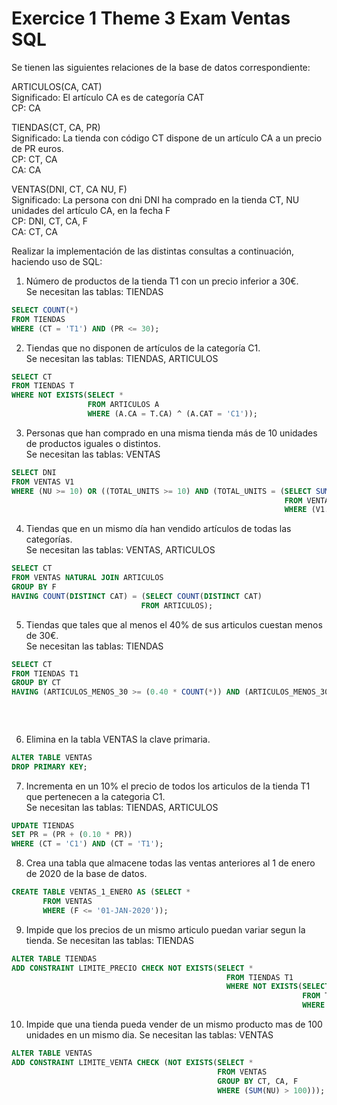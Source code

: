 # Exercice 1 Theme 3 Exam Ventas SQL

Se tienen las siguientes relaciones de la base de datos correspondiente:

ARTICULOS(CA, CAT)\
Significado: El artículo CA es de categoría CAT\
CP: CA

TIENDAS(CT, CA, PR)\
Significado: La tienda con código CT dispone de un artículo CA a un precio de PR euros.\
CP: CT, CA\
CA: CA

VENTAS(DNI, CT, CA NU, F)\
Significado: La persona con dni DNI ha comprado en la tienda CT, NU unidades del artículo CA, en la fecha F\
CP: DNI, CT, CA, F\
CA: CT, CA

Realizar la implementación de las distintas consultas a continuación, haciendo uso de SQL:

1) Número de productos de la tienda T1 con un precio inferior a 30€.\
Se necesitan las tablas: TIENDAS
```sql
SELECT COUNT(*)
FROM TIENDAS
WHERE (CT = 'T1') AND (PR <= 30);
```

2) Tiendas que no disponen de artículos de la categoría C1.\
Se necesitan las tablas: TIENDAS, ARTICULOS
```sql
SELECT CT
FROM TIENDAS T
WHERE NOT EXISTS(SELECT *
                 FROM ARTICULOS A
                 WHERE (A.CA = T.CA) ^ (A.CAT = 'C1'));
```

3) Personas que han comprado en una misma tienda más de 10 unidades de productos iguales o distintos.\
Se necesitan las tablas: VENTAS
```sql
SELECT DNI
FROM VENTAS V1
WHERE (NU >= 10) OR ((TOTAL_UNITS >= 10) AND (TOTAL_UNITS = (SELECT SUM(NU)
                                                             FROM VENTAS V2
                                                             WHERE (V1.DNI = V2.DNI) AND (V1.CT = V2.CT))));
```

4) Tiendas que en un mismo día han vendido artículos de todas las categorías.\
Se necesitan las tablas: VENTAS, ARTICULOS
```sql
SELECT CT
FROM VENTAS NATURAL JOIN ARTICULOS
GROUP BY F
HAVING COUNT(DISTINCT CAT) = (SELECT COUNT(DISTINCT CAT)
                             FROM ARTICULOS); 
```

5) Tiendas que tales que al menos el 40% de sus articulos cuestan menos de 30€.\
Se necesitan las tablas: TIENDAS
```sql
SELECT CT
FROM TIENDAS T1
GROUP BY CT
HAVING (ARTICULOS_MENOS_30 >= (0.40 * COUNT(*)) AND (ARTICULOS_MENOS_30 = (SELECT COUNT(*)
                                                                          FROM TIENDAS T2
                                                                          GROUP BY CT
                                                                          HAVING (T1.CT = T2.CT) AND (T1.PR <= 30)))); 
```

6) Elimina en la tabla VENTAS la clave primaria.
```sql
ALTER TABLE VENTAS
DROP PRIMARY KEY;
```

7) Incrementa en un 10% el precio de todos los articulos de la tienda T1 que pertenecen a la categoria C1.\
Se necesitan las tablas: TIENDAS, ARTICULOS
```sql
UPDATE TIENDAS
SET PR = (PR + (0.10 * PR))
WHERE (CT = 'C1') AND (CT = 'T1');
```

8) Crea una tabla que almacene todas las ventas anteriores al 1 de enero de 2020 de la base de datos.
```sql
CREATE TABLE VENTAS_1_ENERO AS (SELECT *
       FROM VENTAS
       WHERE (F <= '01-JAN-2020'));
```

9) Impide que los precios de un mismo articulo puedan variar segun la tienda.
Se necesitan las tablas: TIENDAS
```sql
ALTER TABLE TIENDAS
ADD CONSTRAINT LIMITE_PRECIO CHECK NOT EXISTS(SELECT *
                                                FROM TIENDAS T1
                                                WHERE NOT EXISTS(SELECT *
                                                                 FROM TIENDAS T2
                                                                 WHERE (T1.CT != T2.CT) AND (T1.CA = T2.CA) AND (T1.PR != T2.PR)));
```

10) Impide que una tienda pueda vender de un mismo producto mas de 100 unidades en un mismo dia.
Se necesitan las tablas: VENTAS
```sql
ALTER TABLE VENTAS
ADD CONSTRAINT LIMITE_VENTA CHECK (NOT EXISTS(SELECT *
                                              FROM VENTAS
                                              GROUP BY CT, CA, F
                                              WHERE (SUM(NU) > 100)));
```